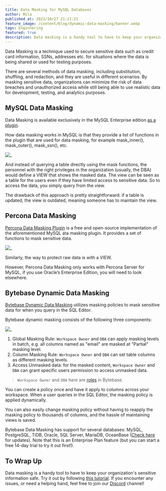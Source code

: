 ```yaml
---
title: Data Masking for MySQL Databases
author: Mila
published_at: 2023/10/27 21:21:21
feature_image: /content/blog/dynamic-data-masking/banner.webp
tags: Enginnering
featured: true
description: Data masking is a handy tool to have to keep your organization's sensitive information safe. Here, we take a look at top options for MySQL data masking.
---
```


Data Masking is a technique used to secure sensitive data such as credit card information, SSNs, addresses etc. for situations where the data is being shared or used for testing purposes.

There are several methods of data masking, including substitution, shuffling, and redaction, and they are useful in different scenarios. By masking sensitive data, organizations can minimize the risk of data breaches and unauthorized access while still being able to use realistic data for development, testing, and analytics purposes.

## MySQL Data Masking

Data Masking is available exclusively in the MySQL Enterprise edition [as a plugin](https://dev.mysql.com/doc/refman/8.0/en/data-masking-plugin-usage.html).

How data masking works in MySQL is that they provide a list of functions in the plugin that are used for data masking, for example mask_inner(), mask_outer(), mask_ssn(), etc.

![_](/content/blog/dynamic-data-masking/mysql.webp)

And instead of querying a table directly using the mask functions, the personnel with the right privileges in the organization (usually, the DBA) would define a VIEW that shows the masked data. The view can be seen as a table for the users even if they have limited access to sensitive data. So to access the data, you simply query from the view.

The drawback of this approach is pretty straightforward: if a table is updated, the view is outdated, meaning someone has to maintain the view.

## Percona Data Masking

[Percona Data Masking Plugin](https://docs.percona.com/percona-server/8.0/data-masking-plugin-functions.html) is a free and open-source implementation of the aforementioned MySQL ata masking plugin. It provides a set of functions to mask sensitive data.

![_](/content/blog/dynamic-data-masking/percona.webp)

Similarly, the way to protect raw data is with a VIEW.

However, Percona Data Masking only works with Percona Server for MySQL, if you use Oracle’s Enterprise Edition, you will need to look elsewhere.

## Bytebase Dynamic Data Masking

[Bytebase Dynamic Data Masking](/docs/security/data-masking/overview/) utilizes masking policies to mask sensitive data for when you query in the SQL Editor.

Bytebase dynamic masking consists of the following three components:

![_](/content/blog/dynamic-data-masking/bytebase.webp)

1. Global Masking Rule: `Workspace Owner` and `DBA` can apply masking levels in batch, e.g. all columns named as "email" are masked at "Partial" masking level.
2. Column Masking Rule: `Workspace Owner` and `DBA` can set table columns as different masking levels.
3. Access Unmasked data: for the masked content, `Workspace Owner` and `DBA` can grant specific users permission to access unmasked data.

> `Workspace Owner` and `DBA` here are [roles](/docs/concepts/roles-and-permissions/) in Bytebase.

You can create a policy once and have it apply to columns across your workspace. When a user queries in the SQL Editor, the masking policy is applied dynamically.

You can also easily change masking policy without having to reapply the masking policy to thousands of columns, and the hassle of maintaining views is saved.

Bytebase Data Masking has support for several databases: MySQL, PostgreSQL, TiDB, Oracle, SQL Server, MariaDB, OceanBase ([Check here](/docs/introduction/supported-databases/) for updates). Note that this is an Enterprise Plan feature (but you can start a free 14-day trial to try it out first!).

## To Wrap Up

Data masking is a handy tool to have to keep your organization's sensitive information safe. Try it out by following [this tutorial](/docs/tutorials/data-masking/). If you encounter any issues, or need a helping hand, feel free to join our [Discord](https://discord.com/invite/huyw7gRsyA) channel!
